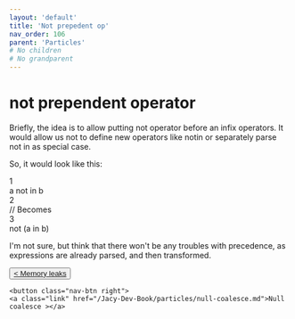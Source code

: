 ```yaml
---
layout: 'default'
title: 'Not prepedent op'
nav_order: 106
parent: 'Particles'
# No children
# No grandparent
---
```


# <span class="inline-code highlight-jc hljs"><span class="hljs-operator">not</span></span> prependent operator

Briefly, the idea is to allow putting <span class="inline-code highlight-jc hljs"><span class="hljs-operator">not</span></span> operator before an infix operators.
It would allow us not to define new operators like <span class="inline-code highlight-jc hljs">notin</span> or separately parse <span class="inline-code highlight-jc hljs"><span class="hljs-operator">not</span> <span class="hljs-keyword">in</span></span> as special case.

So, it would look like this:

<div class="code-fence">
            <div class="copy"><i class="far fa-copy"></i></div>
            <div class="code line-numbers highlight-jc hljs">
                <div class="line-num" data-line-num="1">1</div><div class="line">a <span class="hljs-operator">not</span> <span class="hljs-keyword">in</span> b</div><div class="line-num" data-line-num="2">2</div><div class="line"><span class="hljs-comment">// Becomes</span></div><div class="line-num" data-line-num="3">3</div><div class="line"><span class="hljs-title function_ invoke__">not</span> (a <span class="hljs-keyword">in</span> b)</div>
            </div>
        </div>

I'm not sure, but think that there won't be any troubles with precedence, as expressions are already parsed, and then transformed.
<div class="nav-btn-block">
    <button class="nav-btn left">
    <a class="link" href="/Jacy-Dev-Book/particles/memory-leaks.md">< Memory leaks</a>
</button>

    <button class="nav-btn right">
    <a class="link" href="/Jacy-Dev-Book/particles/null-coalesce.md">Null coalesce ></a>
</button>

</div>
